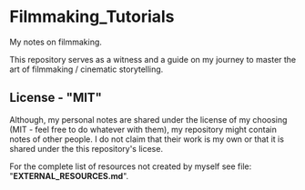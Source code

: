 # Filmmaking_Tutorials

My notes on filmmaking.

This repository serves as a witness and a guide on my journey to master the art of filmmaking / cinematic storytelling.

## License - "MIT"

Although, my personal notes are shared under the license of my choosing (MIT - feel free to do whatever with them), my repository might contain notes of other people. I do not claim that their work is my own or that it is shared under the this repository's licese.

For the complete list of resources not created by myself see file: "**EXTERNAL_RESOURCES.md**".
